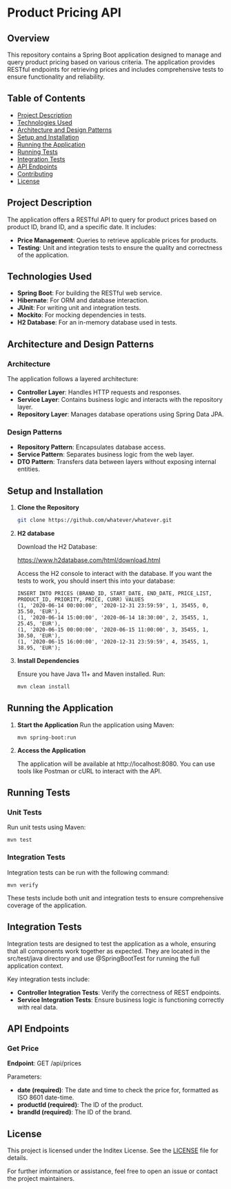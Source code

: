 # Product Pricing API

## Overview

This repository contains a Spring Boot application designed to manage and query product pricing based on various criteria. The application provides RESTful endpoints for retrieving prices and includes comprehensive tests to ensure functionality and reliability.

## Table of Contents

- [Project Description](#project-description)
- [Technologies Used](#technologies-used)
- [Architecture and Design Patterns](#architecture-and-design-patterns)
- [Setup and Installation](#setup-and-installation)
- [Running the Application](#running-the-application)
- [Running Tests](#running-tests)
- [Integration Tests](#integration-tests)
- [API Endpoints](#api-endpoints)
- [Contributing](#contributing)
- [License](#license)

## Project Description

The application offers a RESTful API to query for product prices based on product ID, brand ID, and a specific date. It includes:

- **Price Management**: Queries to retrieve applicable prices for products.
- **Testing**: Unit and integration tests to ensure the quality and correctness of the application.

## Technologies Used

- **Spring Boot**: For building the RESTful web service.
- **Hibernate**: For ORM and database interaction.
- **JUnit**: For writing unit and integration tests.
- **Mockito**: For mocking dependencies in tests.
- **H2 Database**: For an in-memory database used in tests.

## Architecture and Design Patterns

### Architecture

The application follows a layered architecture:

- **Controller Layer**: Handles HTTP requests and responses.
- **Service Layer**: Contains business logic and interacts with the repository layer.
- **Repository Layer**: Manages database operations using Spring Data JPA.

### Design Patterns

- **Repository Pattern**: Encapsulates database access.
- **Service Pattern**: Separates business logic from the web layer.
- **DTO Pattern**: Transfers data between layers without exposing internal entities.

## Setup and Installation

1. **Clone the Repository**

   ```bash
   git clone https://github.com/whatever/whatever.git

2. **H2 database**

    Download the H2 Database:

    https://www.h2database.com/html/download.html

    Access the H2 console to interact with the database. If you want the tests to work, you should insert this into your database:

    ```
    INSERT INTO PRICES (BRAND_ID, START_DATE, END_DATE, PRICE_LIST, PRODUCT_ID, PRIORITY, PRICE, CURR) VALUES
    (1, '2020-06-14 00:00:00', '2020-12-31 23:59:59', 1, 35455, 0, 35.50, 'EUR'),
    (1, '2020-06-14 15:00:00', '2020-06-14 18:30:00', 2, 35455, 1, 25.45, 'EUR'),
    (1, '2020-06-15 00:00:00', '2020-06-15 11:00:00', 3, 35455, 1, 30.50, 'EUR'),
    (1, '2020-06-15 16:00:00', '2020-12-31 23:59:59', 4, 35455, 1, 38.95, 'EUR');
    ```

2. **Install Dependencies**

    Ensure you have Java 11+ and Maven installed. Run:


   ```bash
   mvn clean install
    ```
## Running the Application

1. **Start the Application**
    Run the application using Maven:

   ```
   mvn spring-boot:run
    ```
2. **Access the Application**

    The application will be available at http://localhost:8080. You can use tools like Postman or cURL to interact with the API.

    
## Running Tests

### Unit Tests

Run unit tests using Maven:

    mvn test


### Integration Tests

Integration tests can be run with the following command:

    mvn verify

These tests include both unit and integration tests to ensure comprehensive coverage of the application.

## Integration Tests

Integration tests are designed to test the application as a whole, ensuring that all components work together as expected. They are located in the src/test/java directory and use @SpringBootTest for running the full application context.

Key integration tests include:

- **Controller Integration Tests**: Verify the correctness of REST endpoints.
- **Service Integration Tests**: Ensure business logic is functioning correctly with real data.

## API Endpoints

### Get Price

**Endpoint**: GET /api/prices

Parameters:

- **date (required)**: The date and time to check the price for, formatted as ISO 8601 date-time.
- **productId (required)**: The ID of the product.
- **brandId (required)**: The ID of the brand.

## License

This project is licensed under the Inditex License. See the [LICENSE](https://www.license.com/inditex) file for details.


For further information or assistance, feel free to open an issue or contact the project maintainers.

